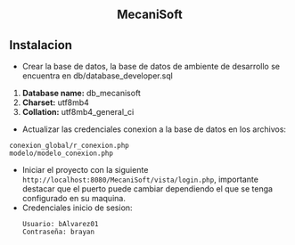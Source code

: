 <center><h2>MecaniSoft</h2></center>

## Instalacion
- Crear la base de datos, la base de datos de ambiente de desarrollo se encuentra en db/database_developer.sql
1. <b>Database name:</b> db_mecanisoft
2. <b>Charset:</b> utf8mb4
3. <b>Collation:</b> utf8mb4_general_ci

- Actualizar las credenciales conexion a la base de datos en los archivos:
```
conexion_global/r_conexion.php
modelo/modelo_conexion.php
```
- Iniciar el proyecto con la siguiente ```http://localhost:8080/MecaniSoft/vista/login.php```, importante destacar que el puerto puede cambiar dependiendo el que se tenga configurado en su maquina.
- Credenciales inicio de sesion:
  ```
  Usuario: bAlvarez01
  Contraseña: brayan
  ```